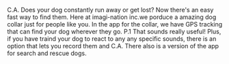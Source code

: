 C.A. Does your dog constantly run away or get lost? Now there's an easy fast way to find them. Here at imagi-nation inc.we porduce a amazing dog collar just for people like you. In the app for the collar, we have GPS tracking that can find your dog wherever they go.
P.1 That sounds really useful! Plus, if you have traind your dog to react to any any specific sounds, there is an option that lets you record them and 
C.A. There also is a version of the app for search and rescue dogs.
